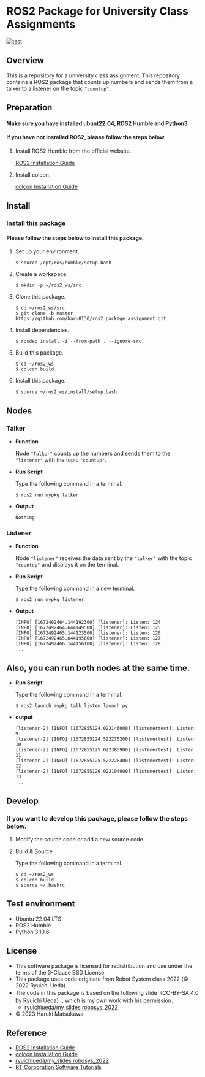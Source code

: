 # **ROS2 Package for University Class Assignments**



[![test](https://github.com/haru0130/ros2_mypkg/actions/workflows/test.yml/badge.svg)](https://github.com/haru0130/ros2_mypkg/actions/workflows/test.yml)


## **Overview**

   This is a repository for a university class assignment. This  repository contains a ROS2 package that counts up numbers and sends them from a talker to a listener on the topic `"countup"`.
## **Preparation**
#### **Make sure you have installed ubunt22.04, ROS2 Humble and Python3.**
 
   #### **If you have not installed ROS2, please follow the steps below.**



1. Install ROS2 Humble from the official website.

    [ROS2 Installation Guide][def3]

    [def3]: https://docs.ros.org/en/humble/Installation.html

1. Install colcon.

    [colcon Installation Guide][def2]

[def2]:https://docs.ros.org/en/humble/Tutorials/Beginner-Client-Libraries/Colcon-Tutorial.html
    
## **Install**
### **Install this package**

#### **Please follow the steps below to install this package.**

1. Set up your environment.

    ```
    $ source /opt/ros/humble/setup.bash
    ```

1. Create a workspace.

    ```
    $ mkdir -p ~/ros2_ws/src
    ```
1. Clone this package.

    ``` 
    $ cd ~/ros2_ws/src
    $ git clone -b master https://github.com/haru0130/ros2_package_assignment.git
    ```
1. Install dependencies.

    ```
    $ rosdep install -i --from-path . --ignore-src
    ```

1. Build this package.

    ```
    $ cd ~/ros2_ws
    $ colcon build
    ```
1. Install this package.

    ```
    $ source ~/ros2_ws/install/setup.bash
    ```
## **Nodes**

### **Talker**
* **Function**
  
  Node `"Talker"` counts up the numbers and sends them to the `"listener"` with the topic `"countup"`.

*  **Run Script**

   Type the following command in a terminal.

     ``` 
    $ ros2 run mypkg talker
      ```
* **Output**
   ``` 
   Nothing
    ```
### **Listener**
* **Function**
    
     Node `"listener"` receives the data sent by the `"talker"` with the topic `"countup"` and displays it on the terminal.

*  **Run Script**

    Type the following command in a new terminal.
     ``` 
    $ ros2 run mypkg listener
      ```
* **Output**
    ``` 
    [INFO] [1672492464.144192300] [listener]: Listen: 124
    [INFO] [1672492464.644149500] [listener]: Listen: 125
    [INFO] [1672492465.144123500] [listener]: Listen: 126
    [INFO] [1672492465.644195600] [listener]: Listen: 127
    [INFO] [1672492466.144156100] [listener]: Listen: 128
    ...
     ```

## **Also, you can run both nodes at the same time.**

* **Run Script**

    Type the following command in a terminal.
     ``` 
    $ ros2 launch mypkg talk_listen.launch.py
    ```
* **output**
    ``` 
    [listener-2] [INFO] [1672855124.022146000] [listenertest]: Listen: 9
    [listener-2] [INFO] [1672855124.522275200] [listenertest]: Listen: 10
    [listener-2] [INFO] [1672855125.022385900] [listenertest]: Listen: 11
    [listener-2] [INFO] [1672855125.522228400] [listenertest]: Listen: 12
    [listener-2] [INFO] [1672855126.022194000] [listenertest]: Listen: 13
    ...
    ```

## **Develop**

### **If you want to develop this package, please follow the steps below.**

1. Modify the source code or add a new source code.

1. Build & Source 

    Type the following command in a terminal.
     ``` 
    $ cd ~/ros2_ws
    $ colcon build
    $ source ~/.bashrc
    ```
    
## **Test environment**

 * Ubuntu 22.04 LTS
 * ROS2 Humble
 * Python 3.10.6

## **License**


* This software package is licensed for redistribution and use under the terms of the 3-Clause BSD License.
* This package uses code originate from Robot System class 2022 (© 2022 Ryuichi Ueda).
* The code in this package is based on the following slide（CC-BY-SA 4.0 by Ryuichi Ueda）, which is my own work with his permission．
    * [ryuichiueda/my_slides robosys_2022][def]
* © 2023 Haruki Matsukawa

[def]: https://github.com/ryuichiueda/my_slides/tree/master/robosys_2022

## **Reference**

* [ROS2 Installation Guide][def3]
* [colcon Installation Guide][def2]
* [ryuichiueda/my_slides robosys_2022][def]
* [RT Corporation Software Tutorials][def4]

[def4]:https://rt-net.github.io/tutorials/raspimouse/ros/package-install.html
